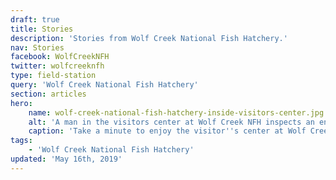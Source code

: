 ```yaml
---
draft: true
title: Stories
description: 'Stories from Wolf Creek National Fish Hatchery.'
nav: Stories
facebook: WolfCreekNFH
twitter: wolfcreeknfh
type: field-station
query: 'Wolf Creek National Fish Hatchery'
section: articles
hero:
    name: wolf-creek-national-fish-hatchery-inside-visitors-center.jpg
    alt: 'A man in the visitors center at Wolf Creek NFH inspects an environmental interpretation display with a black bear'
    caption: 'Take a minute to enjoy the visitor''s center at Wolf Creek NFH. Photo by Alex Hoover, USFWS.'
tags:
    - 'Wolf Creek National Fish Hatchery'
updated: 'May 16th, 2019'
---
```

